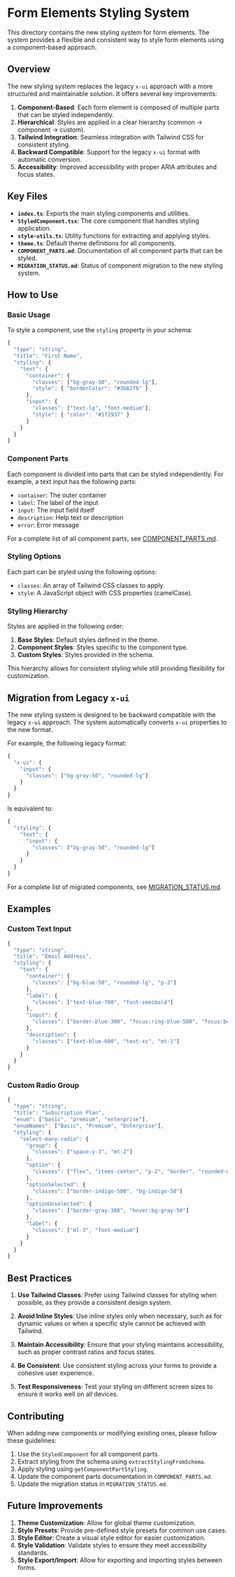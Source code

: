 # Form Elements Styling System

This directory contains the new styling system for form elements. The system provides a flexible and consistent way to style form elements using a component-based approach.

## Overview

The new styling system replaces the legacy `x-ui` approach with a more structured and maintainable solution. It offers several key improvements:

1. **Component-Based**: Each form element is composed of multiple parts that can be styled independently.
2. **Hierarchical**: Styles are applied in a clear hierarchy (common → component → custom).
3. **Tailwind Integration**: Seamless integration with Tailwind CSS for consistent styling.
4. **Backward Compatible**: Support for the legacy `x-ui` format with automatic conversion.
5. **Accessibility**: Improved accessibility with proper ARIA attributes and focus states.

## Key Files

- **`index.ts`**: Exports the main styling components and utilities.
- **`StyledComponent.tsx`**: The core component that handles styling application.
- **`style-utils.ts`**: Utility functions for extracting and applying styles.
- **`theme.ts`**: Default theme definitions for all components.
- **`COMPONENT_PARTS.md`**: Documentation of all component parts that can be styled.
- **`MIGRATION_STATUS.md`**: Status of component migration to the new styling system.

## How to Use

### Basic Usage

To style a component, use the `styling` property in your schema:

```javascript
{
  "type": "string",
  "title": "First Name",
  "styling": {
    "text": {
      "container": {
        "classes": ["bg-gray-50", "rounded-lg"],
        "style": { "borderColor": "#3b82f6" }
      },
      "input": {
        "classes": ["text-lg", "font-medium"],
        "style": { "color": "#1f2937" }
      }
    }
  }
}
```

### Component Parts

Each component is divided into parts that can be styled independently. For example, a text input has the following parts:

- `container`: The outer container
- `label`: The label of the input
- `input`: The input field itself
- `description`: Help text or description
- `error`: Error message

For a complete list of all component parts, see [COMPONENT_PARTS.md](./COMPONENT_PARTS.md).

### Styling Options

Each part can be styled using the following options:

- `classes`: An array of Tailwind CSS classes to apply.
- `style`: A JavaScript object with CSS properties (camelCase).

### Styling Hierarchy

Styles are applied in the following order:

1. **Base Styles**: Default styles defined in the theme.
2. **Component Styles**: Styles specific to the component type.
3. **Custom Styles**: Styles provided in the schema.

This hierarchy allows for consistent styling while still providing flexibility for customization.

## Migration from Legacy `x-ui`

The new styling system is designed to be backward compatible with the legacy `x-ui` approach. The system automatically converts `x-ui` properties to the new format.

For example, the following legacy format:

```javascript
{
  "x-ui": {
    "input": {
      "classes": ["bg-gray-50", "rounded-lg"]
    }
  }
}
```

Is equivalent to:

```javascript
{
  "styling": {
    "text": {
      "input": {
        "classes": ["bg-gray-50", "rounded-lg"]
      }
    }
  }
}
```

For a complete list of migrated components, see [MIGRATION_STATUS.md](./MIGRATION_STATUS.md).

## Examples

### Custom Text Input

```javascript
{
  "type": "string",
  "title": "Email Address",
  "styling": {
    "text": {
      "container": {
        "classes": ["bg-blue-50", "rounded-lg", "p-2"]
      },
      "label": {
        "classes": ["text-blue-700", "font-semibold"]
      },
      "input": {
        "classes": ["border-blue-300", "focus:ring-blue-500", "focus:border-blue-500"]
      },
      "description": {
        "classes": ["text-blue-600", "text-xs", "mt-1"]
      }
    }
  }
}
```

### Custom Radio Group

```javascript
{
  "type": "string",
  "title": "Subscription Plan",
  "enum": ["basic", "premium", "enterprise"],
  "enumNames": ["Basic", "Premium", "Enterprise"],
  "styling": {
    "select-many-radio": {
      "group": {
        "classes": ["space-y-3", "mt-2"]
      },
      "option": {
        "classes": ["flex", "items-center", "p-2", "border", "rounded-md"]
      },
      "optionSelected": {
        "classes": ["border-indigo-500", "bg-indigo-50"]
      },
      "optionUnselected": {
        "classes": ["border-gray-300", "hover:bg-gray-50"]
      },
      "label": {
        "classes": ["ml-3", "font-medium"]
      }
    }
  }
}
```

## Best Practices

1. **Use Tailwind Classes**: Prefer using Tailwind classes for styling when possible, as they provide a consistent design system.

2. **Avoid Inline Styles**: Use inline styles only when necessary, such as for dynamic values or when a specific style cannot be achieved with Tailwind.

3. **Maintain Accessibility**: Ensure that your styling maintains accessibility, such as proper contrast ratios and focus states.

4. **Be Consistent**: Use consistent styling across your forms to provide a cohesive user experience.

5. **Test Responsiveness**: Test your styling on different screen sizes to ensure it works well on all devices.

## Contributing

When adding new components or modifying existing ones, please follow these guidelines:

1. Use the `StyledComponent` for all component parts.
2. Extract styling from the schema using `extractStylingFromSchema`.
3. Apply styling using `getComponentPartStyling`.
4. Update the component parts documentation in `COMPONENT_PARTS.md`.
5. Update the migration status in `MIGRATION_STATUS.md`.

## Future Improvements

1. **Theme Customization**: Allow for global theme customization.
2. **Style Presets**: Provide pre-defined style presets for common use cases.
3. **Style Editor**: Create a visual style editor for easier customization.
4. **Style Validation**: Validate styles to ensure they meet accessibility standards.
5. **Style Export/Import**: Allow for exporting and importing styles between forms.
